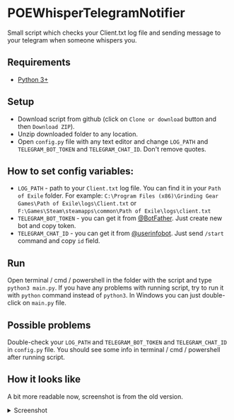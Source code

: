 # POEWhisperTelegramNotifier
Small script which checks your Client.txt log file and sending message to your telegram when someone whispers you.

## Requirements
* [Python 3+](https://wiki.python.org/moin/BeginnersGuide/Download)

## Setup
* Download script from github (click on `Clone or download` button and then `Download ZIP`).
* Unzip downloaded folder to any location.
* Open `config.py` file with any text editor and change `LOG_PATH` and `TELEGRAM_BOT_TOKEN` and `TELEGRAM_CHAT_ID`. Don't remove quotes.

## How to set config variables:
* `LOG_PATH` - path to your `Client.txt` log file. You can find it in your `Path of Exile` folder. For example: `C:\Program Files (x86)\Grinding Gear Games\Path of Exile\logs\Client.txt` or `F:\Games\Steam\steamapps\common\Path of Exile\logs\client.txt`
* `TELEGRAM_BOT_TOKEN` - you can get it from [@BotFather](https://t.me/BotFather). Just create new bot and copy token.
* `TELEGRAM_CHAT_ID` - you can get it from [@userinfobot](https://t.me/userinfobot). Just send `/start` command and copy `id` field.


## Run
Open  terminal / cmd / powershell in the folder with the script and type `python3 main.py`. If you have any problems with running script, try to run it with `python` command instead of `python3`. 
In Windows you can just double-click on `main.py` file.


## Possible problems
Double-check your `LOG_PATH` and `TELEGRAM_BOT_TOKEN` and `TELEGRAM_CHAT_ID` in `config.py` file. 
You should see some info in terminal / cmd / powershell after running script. 


## How it looks like
A bit more readable now, screenshot is from the old version.
<details> 
  <summary>Screenshot</summary>
   <img src="images/demo.png" width="50%" height="50%">
</details>

